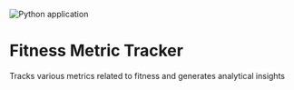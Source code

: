 ![Python application](https://github.com/geektype/weiracker/workflows/Python%20application/badge.svg?branch=master)
# Fitness Metric Tracker
Tracks various metrics related to fitness and generates analytical insights
